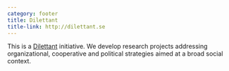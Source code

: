 ```yaml
---
category: footer
title: Dilettant
title-link: http://dilettant.se
---
```


This is a [Dilettant](http://dilettant.se) initiative. We develop research projects addressing organizational, cooperative and political strategies aimed at a broad social context.